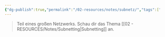 ```yaml
---
{"dg-publish":true,"permalink":"/02-resources/notes/subnetz/","tags":["informatik/netzwerk/subnetting"],"noteIcon":"","updated":"2025-09-10T16:35:37.000+02:00"}
---
```


>Teil eines großen Netzwerks. Schau dir das Thema [[02 - RESOURCES/Notes/Subnetting\|Subnetting]] an.